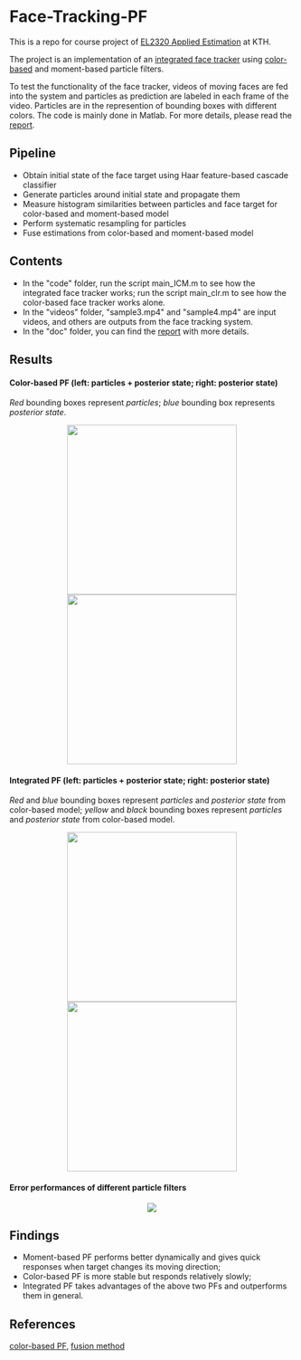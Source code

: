 # Face-Tracking-PF

This is a repo for course project of [EL2320 Applied Estimation](https://www.kth.se/social/course/EL2320/) at KTH.

The project is an implementation of an [integrated face tracker](http://ieeexplore.ieee.org/abstract/document/5347867/) using [color-based](http://www.sciencedirect.com/science/article/pii/S0262885602001294) and moment-based particle filters. 

To test the functionality of the face tracker, videos of moving faces are fed into the system and particles as prediction are labeled in each frame of the video. Particles are in the represention of bounding boxes with different colors. The code is mainly done in Matlab. For more details, please read the [report](https://github.com/txzhao/Face-Tracking-PF/blob/master/doc/report.pdf).

## Pipeline

- Obtain initial state of the face target using Haar feature-based cascade classifier
- Generate particles around initial state and propagate them
- Measure histogram similarities between particles and face target for color-based and moment-based model
- Perform systematic resampling for particles
- Fuse estimations from color-based and moment-based model

## Contents

- In the "code" folder, run the script main_ICM.m to see how the integrated face tracker works; run the script main_clr.m to see how the color-based face tracker works alone.
- In the "videos" folder, "sample3.mp4" and "sample4.mp4" are input videos, and others are outputs from the face tracking system.
- In the "doc" folder, you can find the [report](https://github.com/txzhao/Face-Tracking-PF/blob/master/doc/report.pdf) with more details.

## Results

#### Color-based PF (left: particles + posterior state; right: posterior state)

*Red* bounding boxes represent *particles*; *blue* bounding box represents *posterior state*.
<p align="center">
<img src="https://github.com/txzhao/Face-Tracking-PF/blob/master/results/out_fast_particles.gif" width="300"/> <img src="https://github.com/txzhao/Face-Tracking-PF/blob/master/results/out_fast.gif" width="300"/>
</p>

#### Integrated PF (left: particles + posterior state; right: posterior state)

*Red* and *blue* bounding boxes represent *particles* and *posterior state* from color-based model; *yellow* and *black* bounding boxes represent *particles* and *posterior state* from color-based model.
<p align="center">
<img src="https://github.com/txzhao/Face-Tracking-PF/blob/master/results/color-moment_particles.gif" width="300"/> <img src="https://github.com/txzhao/Face-Tracking-PF/blob/master/results/integrated_2.gif" width="300"/>
</p>

#### Error performances of different particle filters

<p align="center">
<img src="https://github.com/txzhao/Face-Tracking-PF/blob/master/results/error.png"/>
</p>

## Findings

- Moment-based PF performs better dynamically and gives quick responses when target changes its moving direction;
- Color-based PF is more stable but responds relatively slowly;
- Integrated PF takes advantages of the above two PFs and outperforms them in general.

## References

[color-based PF](http://www.sciencedirect.com/science/article/pii/S0262885602001294), [fusion method](http://ieeexplore.ieee.org/abstract/document/5347867/)
